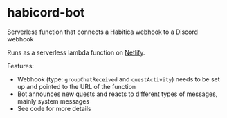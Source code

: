 # habicord-bot

Serverless function that connects a Habitica webhook to a Discord webhook

Runs as a serverless lambda function on [Netlify](https://www.netlify.com/docs/functions/).

Features:

- Webhook (type: `groupChatReceived` and `questActivity`) needs to be set up and pointed to the URL of the function
- Bot announces new quests and reacts to different types of messages, mainly system messages
- See code for more details
